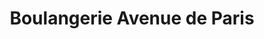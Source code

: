 ---
title: "Boulangerie Avenue de Paris"
url: /vincennes/boulangerie-avenue-de-paris/
shop: Bäckerei
---